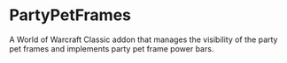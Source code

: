 # PartyPetFrames
 A World of Warcraft Classic addon that manages the visibility of the party pet frames and implements party pet frame power bars.
